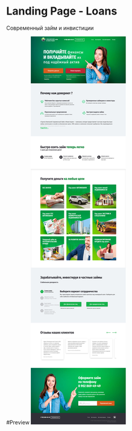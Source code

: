 # Landing Page - Loans
Современный займ и инвистиции

#Preview
![Loans](https://github.com/v-saichuk/Landing---Loans-Page/raw/master/Screenshot.jpg)
